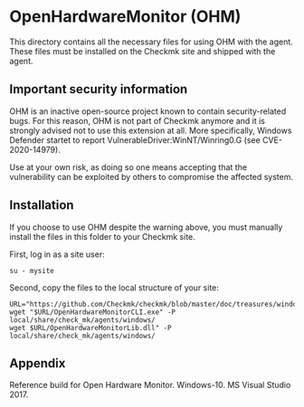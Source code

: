 # OpenHardwareMonitor (OHM)

This directory contains all the necessary files for using OHM with the agent.
These files must be installed on the Checkmk site and shipped with the agent.

## Important security information

OHM is an inactive open-source project known to contain security-related bugs. For this reason, OHM is not part of Checkmk anymore and it is strongly advised not to use this extension at all. More specifically, Windows Defender startet to report VulnerableDriver:WinNT/Winring0.G (see CVE-2020-14979).

Use at your own risk, as doing so one means accepting that the vulnerability
can be exploited by others to compromise the affected system.

## Installation

If you choose to use OHM despite the warning above,
you must manually install the files in this folder to your Checkmk site.

First, log in as a site user:

    su - mysite

Second, copy the files to the local structure of your site:

    URL="https://github.com/Checkmk/checkmk/blob/master/doc/treasures/windows/ohm"
    wget "$URL/OpenHardwareMonitorCLI.exe" -P local/share/check_mk/agents/windows/
    wget $URL/OpenHardwareMonitorLib.dll" -P local/share/check_mk/agents/windows/

## Appendix

Reference build for Open Hardware Monitor.
Windows-10.
MS Visual Studio 2017.
